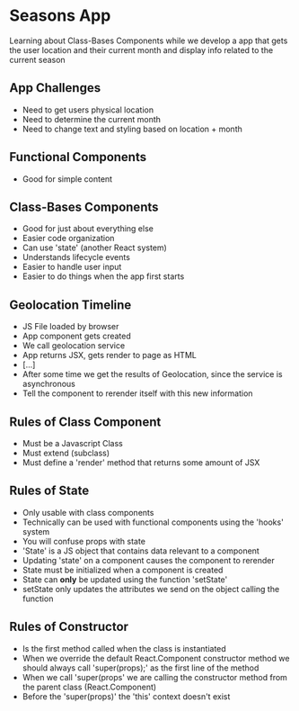 # Seasons App

Learning about Class-Bases Components while we develop a app that gets the user location and their current month and display info related to the current season

## App Challenges

- Need to get users physical location
- Need to determine the current month
- Need to change text and styling based on location + month

## Functional Components

- Good for simple content

## Class-Bases Components

- Good for just about everything else
- Easier code organization
- Can use 'state' (another React system)
- Understands lifecycle events
- Easier to handle user input
- Easier to do things when the app first starts

## Geolocation Timeline

- JS File loaded by browser
- App component gets created
- We call geolocation service
- App returns JSX, gets render to page as HTML
- [...]
- After some time we get the results of Geolocation, since the service is asynchronous
- Tell the component to rerender itself with this new information

## Rules of Class Component

- Must be a Javascript Class
- Must extend (subclass)
- Must define a 'render' method that returns some amount of JSX

## Rules of State

- Only usable with class components
- Technically can be used with functional components using the 'hooks' system
- You will confuse props with state
- 'State' is a JS object that contains data relevant to a component
- Updating 'state' on a component causes the component to rerender
- State must be initialized when a component is created
- State can **only** be updated using the function 'setState'
- setState only updates the attributes we send on the object calling the function

## Rules of Constructor

- Is the first method called when the class is instantiated
- When we override the default React.Component constructor method we should always call 'super(props);' as the first line of the method
- When we call 'super(props' we are calling the constructor method from the parent class (React.Component)
- Before the 'super(props)' the 'this' context doesn't exist
